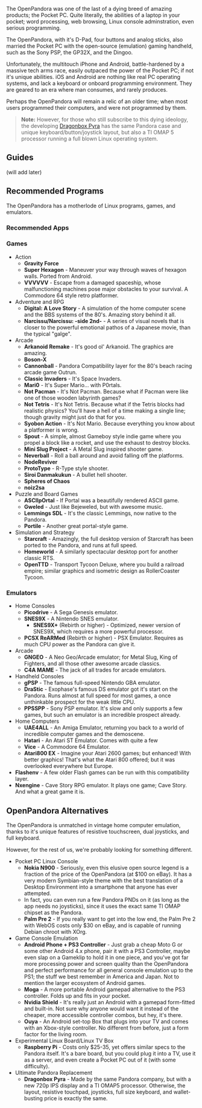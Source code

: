 The OpenPandora was one of the last of a dying breed of amazing products; the Pocket PC. Quite literally, the abilities of a laptop in your pocket; word processing, web browsing, Linux console adminstration, even serious programming. 

The OpenPandora, with it's D-Pad, four buttons and analog sticks, also married the Pocket PC with the open-source (emulation) gaming handheld, such as the Sony PSP, the GP32X, and the Dingoo.

Unfortunately, the multitouch iPhone and Android, battle-hardened by a massive tech arms race, easily outpaced the power of the Pocket PC; if not it's unique abilities. iOS and Android are nothing like real PC operating systems, and lack a keyboard or onboard programming environment. They are geared to an era where man consumes, and rarely produces.

Perhaps the OpenPandora will remain a relic of an older time; when most users programmed their computers, and were not programmed by them.

> **Note:** However, for those who still subscribe to this dying ideology, the developing [Dragonbox Pyra](http://www.pyra-handheld.com/) has the same Pandora case and unique keyboard/button/joystick layout, but also a TI OMAP 5 processor running a full blown Linux operating system.

## Guides

(will add later)

## Recommended Programs

The OpenPandora has a motherlode of Linux programs, games, and emulators. 

### Recommended Apps



### Games

* Action
  * **Gravity Force**
  * **Super Hexagon** - Maneuver your way through waves of hexagon walls. Ported from Android.
  * **VVVVVV** - Escape from a damaged spaceship, whose malfunctioning machines pose major obstacles to your survival. A Commodore 64 style retro platformer. 
* Adventure and RPG
  * **Digital: A Love Story** - A simulation of the home computer scene and the BBS systems of the 80's. Amazing story behind it all.
  * **Narcissu/Narcissu: -side 2nd-** - A series of visual novels that is closer to the powerful emotional pathos of a Japanese movie, than the typical "galge".
* Arcade
  * **Arkanoid Remake** - It's good ol' Arkanoid. The graphics are amazing.
  * **Boson-X**
  * **Cannonball** - Pandora Compatibility layer for the 80's beach racing arcade game Outrun.
  * **Classic Invaders** - It's Space Invaders.
  * **Mari0** - It's Super Mario... with P0rtals.
  * **Not Pacman** - It's Not Pacman. Because what if Pacman were like one of those wooden labyrinth games?
  * **Not Tetris** - It's Not Tetris. Because what if the Tetris blocks had realistic physics? You'll have a hell of a time making a single line; though gravity might just do that for you.
  * **Syobon Action** - It's Not Mario. Because everything you know about a platformer is wrong.
  * **Spout** - A simple, almost Gameboy style indie game where you propel a block like a rocket, and use the exhaust to destroy blocks. 
  * **Mini Slug Project** - A Metal Slug inspired shooter game.
  * **Neverball** - Roll a ball around and avoid falling off the platforms.
  * **NodeReviver**
  * **ProtoType** - R-Type style shooter.
  * **Siroi Danmakukun** - A bullet hell shooter.
  * **Spheres of Chaos**
  * **noiz2sa**
* Puzzle and Board Games
  * **ASCIIpOrtal** - If Portal was a beautifully rendered ASCII game.
  * **Gweled** - Just like Bejeweled, but with awesome music.
  * **Lemmings SDL** - It's the classic Lemmings, now native to the Pandora.
  * **Portile** - Another great portal-style game.
* Simulation and Strategy
  * **Starcraft** - Amazingly, the full desktop version of Starcraft has been ported to the Pandora, and runs at full speed.
  * **Homeworld** - A similarly spectacular desktop port for another classic RTS.
  * **OpenTTD** - Transport Tycoon Deluxe, where you build a railroad empire; similar graphics and isometric design as RollerCoaster Tycoon.

### Emulators

* Home Consoles
  * **Picodrive** - A Sega Genesis emulator.
  * **SNES9X** - A Nintendo SNES emulator.
    * **SNES9X+** (Rebirth or higher) - Optimized, newer version of SNES9X, which requires a more powerful processor.
  * **PCSX ReARMed** (Rebirth or higher) - PSX Emulator. Requires as much CPU power as the Pandora can give it.
* Arcade
  * **GNGEO** - A Neo Geo/Arcade emulator; for Metal Slug, King of Fighters, and all those other awesome arcade classics.
  * **C4A MAME** - The jack of all trades for arcade emulators.
* Handheld Consoles
  * **gPSP** - The famous full-speed Nintendo GBA emulator.
  * **DraStic** - Exophase's famous DS emulator got it's start on the Pandora. Runs almost at full speed for most games, a once unthinkable prospect for the weak little CPU.
  * **PPSSPP** - Sony PSP emulator. It's slow and only supports a few games, but such an emulator is an incredible prospect already.
* Home Computers
  * **UAE4ALL** - An Amiga Emulator, returning you back to a world of incredible computer games and the demoscene.
  * **Hatari** - An Atari ST Emulator. Comes with quite a few 
  * **Vice** - A Commodore 64 Emulator.
  * **Atari800 EX** - Imagine your Atari 2600 games; but enhanced! With better graphics! That's what the Atari 800 offered; but it was overlooked everywhere but Europe.
* **Flashenv** - A few older Flash games can be run with this compatibility layer.
* **Nxengine** - Cave Story RPG emulator. It plays one game; Cave Story. And what a great game it is.

## OpenPandora Alternatives

The OpenPandora is unmatched in vintage home computer emulation, thanks to it's unique features of resistive touchscreen, dual joysticks, and full keyboard.

However, for the rest of us, we're probably looking for something different.

* Pocket PC Linux Console
  * **Nokia N900** - Seriously, even this elusive open source legend is a fraction of the price of the OpenPandora (at $100 on eBay). It has a very modern Symbian-style theme with the best translation of a Desktop Environment into a smartphone that anyone has ever attempted.
  * In fact, you can even run a few Pandora PNDs on it (as long as the app needs no joysticks), since it uses the exact same TI OMAP chipset as the Pandora.
  * **Palm Pre 2** - If you really want to get into the low end, the Palm Pre 2 with WebOS costs only $30 on eBay, and is capable of running Debian chroot with XOrg.
* Game Console Emulation
  * **Android Phone + PS3 Controller** - Just grab a cheap Moto G or some other Android 4.x phone, pair it with a PS3 Controller, maybe even slap on a Gameklip to hold it in one piece, and you've got far more processing power and screen quality than the OpenPandora and perfect performance for all general console emulation up to the PS1; the stuff we best remember in America and Japan. Not to mention the larger ecosystem of Android games.
  * **Moga** - A more portable Android gamepad alternative to the PS3 controller. Folds up and fits in your pocket.
  * **Nvidia Shield** - It's really just an Android with a gamepad form-fitted and built-in. Not sure why anyone would want it instead of the cheaper, more accessible controller combos, but hey, it's there.
  * **Ouya** - An Android set-top Box that plugs into your TV and comes with an Xbox-style controller. No different from before, just a form factor for the living room.
* Experimental Linux Board/Linux TV Box
  * **Raspberry Pi** - Costs only $25-35, yet offers similar specs to the Pandora itself. It's a bare board, but you could plug it into a TV, use it as a server, and even create a Pocket PC out of it (with some difficulty).
* Ultimate Pandora Replacement
  * **Dragonbox Pyra** - Made by the same Pandora company, but with a new 720p IPS display and a TI OMAP5 processor. Otherwise, the layout, resistive touchpad, joysticks, full size keyboard, and wallet-busting price is exactly the same.